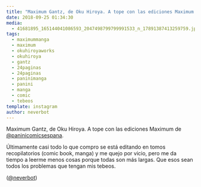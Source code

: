 ```yaml
---
title: "Maximum Gantz, de Oku Hiroya. A tope con las ediciones Maximum de @paninicomicsespana"
date: 2018-09-25 01:34:30
media: 
  - 41681895_165144041086593_2047498799799991533_n_17891387413259759.jpg
tags: 
  - maximummanga
  - maximum
  - okuhiroyaworks
  - okuhiroya
  - gantz
  - 24paginas
  - 24paginas
  - paninimanga
  - panini
  - manga
  - comic
  - tebeos
template: instagram
author: neverbot
---
```


Maximum Gantz, de Oku Hiroya. A tope con las ediciones Maximum de [@paninicomicsespana](https://instagram.com/paninicomicsespana).

Últimamente casi todo lo que compro se está editando en tomos recopilatorios (comic book, manga) y me quejo por vicio, pero me da tiempo a leerme menos cosas porque todas son más largas. Que esos sean todos los problemas que tengan mis tebeos.

([@neverbot](https://instagram.com/neverbot))
